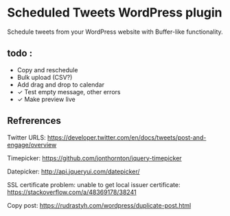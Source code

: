 # Scheduled Tweets WordPress plugin

Schedule tweets from your WordPress website with Buffer-like functionality.

## todo :
- Copy and reschedule
- Bulk upload (CSV?)
- Add drag and drop to calendar
- ✓ Test empty message, other errors
- ✓ Make preview live
 
## Refrerences

Twitter URLS: https://developer.twitter.com/en/docs/tweets/post-and-engage/overview

Timepicker: https://github.com/jonthornton/jquery-timepicker

Datepicker: http://api.jqueryui.com/datepicker/

SSL certificate problem: unable to get local issuer certificate: https://stackoverflow.com/a/48369178/38241

Copy post: https://rudrastyh.com/wordpress/duplicate-post.html
